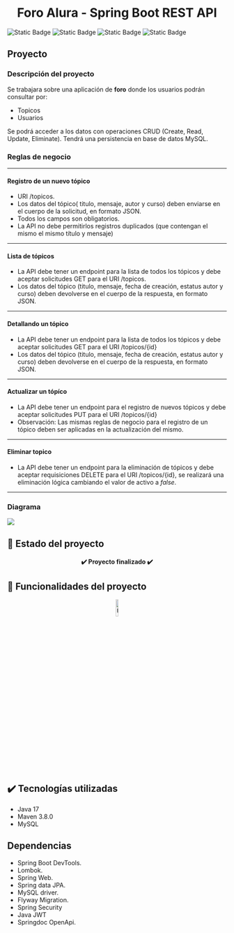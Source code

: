 <h1 align="center">Foro Alura - Spring Boot REST API</h1>

![Static Badge](https://img.shields.io/badge/STATUS-FINISH-green)
![Static Badge](https://img.shields.io/badge/RELEASE%20DATE-OCTOBER-lighgreen)
![Static Badge](https://img.shields.io/badge/MAVEN%20CENTRAL-v3.8.0-blue)
![Static Badge](https://img.shields.io/badge/JAVA-17-blue)

## Proyecto

### Descripción del proyecto
Se trabajara sobre una aplicación de **foro** donde los usuarios podrán consultar por:

* Topicos
* Usuarios

Se podrá acceder a los datos con operaciones CRUD (Create, Read, Update, Eliminate). Tendrá una persistencia en base de datos MySQL.

### Reglas de negocio

***

#### Registro de un nuevo tópico
 
* URI /topicos.
* Los datos del tópico( titulo, mensaje, autor y curso) deben enviarse en el cuerpo de la solicitud, en formato JSON.
* Todos los campos son obligatorios.
* La API no debe permitirlos registros duplicados (que contengan el mismo el mismo título y mensaje)

***

#### Lista de tópicos

* La API debe tener un endpoint para la lista de todos los tópicos y debe aceptar solicitudes GET para el URI /topicos.
* Los datos del tópico (titulo, mensaje, fecha de creación, estatus autor y curso) deben devolverse en el cuerpo de la respuesta, en formato JSON.

***

#### Detallando un tópico

* La API debe tener un endpoint para la lista de todos los tópicos y debe aceptar solicitudes GET para el URI /topicos/{id}
* Los datos del tópico (titulo, mensaje, fecha de creación, estatus autor y curso) deben devolverse en el cuerpo de la respuesta, en formato JSON.

***

#### Actualizar un tópíco

* La API debe tener un endpoint para el registro de nuevos tópicos y debe aceptar solicitudes PUT para el URI /topicos/{id}
* Observación: Las mismas reglas de negocio para el registro de un tópico deben ser aplicadas en la actualización del mismo.

***

#### Eliminar topico

* La API debe tener un endpoint para la eliminación de tópicos y debe aceptar requisiciones DELETE para el URI /topicos/{id}, se realizará una eliminación lógica cambiando el valor de activo a *false*.

***

### Diagrama

![](C:/Users/David/Documents/db_foro_api_1.png)

## 🔋 Estado del proyecto
<h4 align="center">
   ✔️ Proyecto finalizado ✔️
</h4>

## 🔨 Funcionalidades del proyecto
<p align="center">
  <img src="https://usagif.com/wp-content/uploads/loading-12.gif" alt="Upload" width="10%" height="10%"/>
</p>

## ✔️ Tecnologías utilizadas
- Java 17
- Maven 3.8.0
- MySQL

## Dependencias
- Spring Boot DevTools.
- Lombok.
- Spring Web.
- Spring data JPA.
- MySQL driver.
- Flyway Migration.
- Spring Security
- Java JWT
- Springdoc OpenApi.
